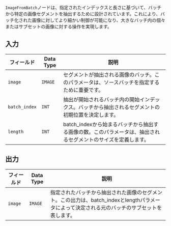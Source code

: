 `ImageFromBatch`ノードは、指定されたインデックスと長さに基づいて、バッチから特定の画像セグメントを抽出するために設計されています。これにより、バッチ化された画像に対してより細かい制御が可能になり、大きなバッチ内の個々またはサブセットの画像に対する操作を実現します。

## 入力

| フィールド       | Data Type | 説明                                                                                   |
|----------------|-------------|---------------------------------------------------------------------------------------|
| `image`        | `IMAGE`     | セグメントが抽出される画像のバッチ。このパラメータは、ソースバッチを指定するために重要です。 |
| `batch_index`  | `INT`       | 抽出が開始されるバッチ内の開始インデックス。バッチから抽出されるセグメントの初期位置を決定します。 |
| `length`       | `INT`       | batch_indexから始まるバッチから抽出する画像の数。このパラメータは、抽出されるセグメントのサイズを定義します。 |

## 出力

| フィールド | Data Type | 説明                                                                                   |
|-------|-------------|-----------------------------------------------------------------------------------------------|
| `image` | `IMAGE`    | 指定されたバッチから抽出された画像のセグメント。この出力は、batch_indexとlengthパラメータによって決定される元のバッチのサブセットを表します。 |
